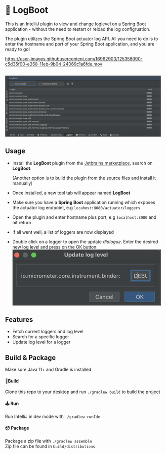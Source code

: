 # 📃 LogBoot

This is an IntelliJ plugin to view and change loglevel on a Spring Boot application - without the need to restart or reload the log configruation.

The plugin utilizes the Spring Boot actuator log API. All you need to do is to enter the hostname and port of your Spring Boot application, and you are ready to go!


https://user-images.githubusercontent.com/16962903/125358090-c5d35f00-e368-11eb-9b04-24069c1a6fde.mov


![plugin](./readme/logboot.png)
---
## Usage
- Install the **LogBoot** plugin from the [Jetbrains marketplace](https://plugins.jetbrains.com/plugin/17101-logboot), search on **LogBoot**. 

  (Another option is to build the plugin from the source files and install it manually)

- Once installed, a new tool tab will appear named **LogBoot**

- Make sure you have a **Spring Boot** application running which exposes the actuator log endpoint, e.g `locahost:8080/actuator/loggers`

- Open the plugin and enter hostname plus port, e.g `localhost:8080` and hit return 

- If all went well, a list of loggers are now displayed

- Double click on a logger to open the update *dialogue*. Enter the desired new log level and press on the OK button
![plugin](./readme/update.png)

## Features
- Fetch current loggers and log level
- Search for a specific logger
- Update log level for a logger


## Build & Package
Make sure Java 11+  and Gradle is installed  
#### 🔨Build
Clone this repo to your desktop and run `./gradlew build` to build the project  
####  🕹 Run
Run IntelliJ in dev mode with `./gradlew runIde`
####  📦 Package
Package a zip file with `./gradlew assemble`  
Zip file can be found in `build/distributions`

